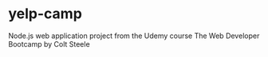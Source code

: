 # yelp-camp
Node.js web application project from the Udemy course The Web Developer Bootcamp by Colt Steele 
